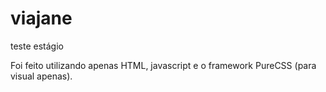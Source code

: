 # viajane
teste estágio

Foi feito utilizando apenas HTML, javascript e o framework PureCSS (para visual apenas).
